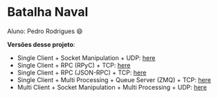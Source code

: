 # Batalha Naval

Aluno: Pedro Rodrigues :smile:

**Versões desse projeto**:

- Single Client + Socket Manipulation + UDP: [here][sc]
- Single Client + RPC (RPyC) + TCP: [here][sc-rpc-pyc]
- Single Client + RPC (JSON-RPC) + TCP: [here][sc-rpc-jsonrpc]
- Single Client + Multi Processing + Queue Server (ZMQ) + TCP: [here][mc-zmq]
- Multi Client + Socket Manipulation + Multi Processing + UDP: [here][mc]

[sc]: https://github.com/hpedrorodrigues/NavalBattle
[sc-rpc-pyc]: https://github.com/hpedrorodrigues/NavalBattle/tree/rpc-pyc
[sc-rpc-jsonrpc]: https://github.com/hpedrorodrigues/NavalBattle/tree/jsonrpc
[mc]: https://github.com/hpedrorodrigues/NavalBattle/tree/multi_client
[mc-zmq]: https://github.com/hpedrorodrigues/NavalBattle/tree/queue_server
